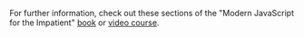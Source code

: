 
For further information, check out these sections of the "Modern JavaScript for the Impatient" [book](https://learning.oreilly.com/library/view/modern-javascript-for/9780136502166/ch03.xhtml#ch03lev1sec4) or [video course](https://learning.oreilly.com/videos/modern-javascript-for/9780135812778/9780135812778-MJSI_01_03_01). 

